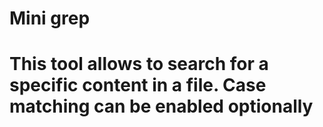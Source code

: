 # Mini grep
# This tool allows to search for a specific content in a file. Case matching can be enabled optionally